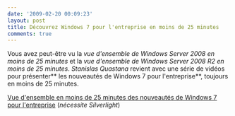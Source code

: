 ```yaml
---
date: '2009-02-20 00:09:23'
layout: post
title: Découvrez Windows 7 pour l'entreprise en moins de 25 minutes
comments: true
---
```


Vous avez peut-être vu la _vue d'ensemble de Windows Server 2008 en moins de 25 minutes_ et la _vue d'ensemble de Windows Server 2008 R2 en moins de 25 minutes_. _Stanislas Quastana_ revient avec une série de vidéos pour présenter** les nouveautés de Windows 7 pour l'entreprise**, toujours en moins de 25 minutes.

[Vue d'ensemble en moins de 25 minutes des nouveautés de Windows 7 pour l'entreprise](http://blogs.technet.com/stanislas/archive/2009/02/19/vue-d-ensemble-windows-7-pour-l-entreprise-en-moins-de-17-min.aspx) (_nécessite Silverlight_)

